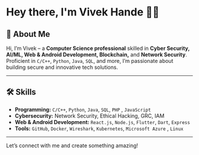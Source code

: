 # Hey there, I'm Vivek Hande 👨‍💻

## 🚀 About Me  

Hi, I’m Vivek – a **Computer Science professional** skilled in **Cyber Security, AI/ML, Web & Android Development, Blockchain,** and **Network Security**. Proficient in `C/C++`, `Python`, `Java`, `SQL`, and more, I’m passionate about building secure and innovative tech solutions. 

---

## 🛠️ Skills  

- **Programming:** `C/C++`, `Python`, `Java`, `SQL`, `PHP` , `JavaScript` 
- **Cybersecurity:** Network Security, Ethical Hacking, GRC, IAM  
- **Web & Android Development:** `React.js`, `Node.js`, `Flutter`, `Dart`, `Express` 
- **Tools:** `GitHub`, `Docker`, `Wireshark`, `Kubernetes`, `Microsoft Azure` , `Linux` 

---

Let’s connect with me and create something amazing!  
